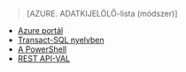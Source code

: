 > [AZURE. ADATKIJELÖLŐ-lista (módszer)]
- [Azure portál](sql-database-configure-firewall-settings.md)
- [Transact-SQL nyelvben](sql-database-configure-firewall-settings-tsql.md)
- [A PowerShell](sql-database-configure-firewall-settings-powershell.md)
- [REST API-VAL](sql-database-configure-firewall-settings-rest.md)

